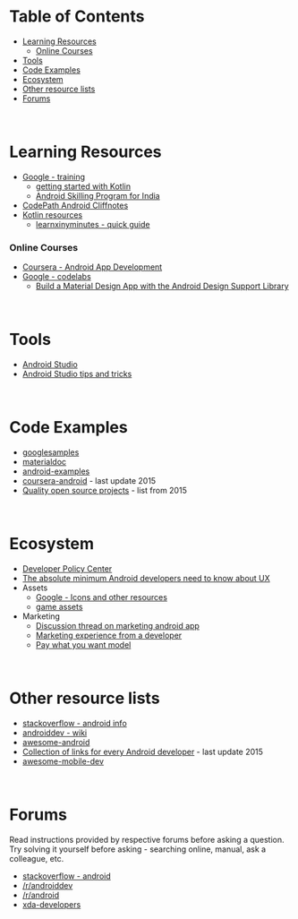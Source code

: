 # <a name="table-of-contents"></a>Table of Contents

* [Learning Resources](#learning-resources)
    * [Online Courses](#online-courses)
* [Tools](#tools)
* [Code Examples](#code-examples)
* [Ecosystem](#ecosystem)
* [Other resource lists](#other-resource-lists)
* [Forums](#forums)


<br>

# <a name="learning-resources"></a>Learning Resources

* [Google - training](https://developer.android.com/training/index.html)
   * [getting started with Kotlin](https://developer.android.com/kotlin/get-started.html)
   * [Android Skilling Program for India](https://india.googleblog.com/2016/07/introducing-android-skilling-program.html)
* [CodePath Android Cliffnotes](https://guides.codepath.com/android)
* [Kotlin resources](https://kotlin.link/)
   * [learnxinyminutes - quick guide](https://learnxinyminutes.com/docs/kotlin/)

### <a name="online-courses"></a>Online Courses

* [Coursera - Android App Development](https://www.coursera.org/specializations/android-app-development)
* [Google - codelabs](https://codelabs.developers.google.com/)
   * [Build a Material Design App with the Android Design Support Library](https://codelabs.developers.google.com/codelabs/material-design-style/index.html#0)

<br>

# <a name="tools"></a>Tools

* [Android Studio](https://developer.android.com/studio/index.html)
* [Android Studio tips and tricks](https://www.reddit.com/r/androiddev/comments/3swmuv/android_android_studio_tips_tricks_little_known/)

<br>

# <a name="code-examples"></a>Code Examples

* [googlesamples](https://github.com/googlesamples)
* [materialdoc](https://materialdoc.com/)
* [android-examples](https://github.com/nisrulz/android-examples)
* [coursera-android](https://github.com/aporter/coursera-android/tree/master/Examples) - last update 2015
* [Quality open source projects](https://www.reddit.com/r/androiddev/comments/3igd4x/list_quality_open_source_projects_that_everyone/) - list from 2015

<br>

# <a name="ecosystem"></a>Ecosystem

* [Developer Policy Center](https://play.google.com/about/developer-content-policy.html)
* [The absolute minimum Android developers need to know about UX](https://uxdesign.cc/the-absolute-minimum-android-developers-need-to-know-about-ux-part-1-of-5-cab50bbcf787)
* Assets
    * [Google - Icons and other resources](https://design.google.com/resources/)
    * [game assets](https://game-assets.zeef.com/andre.antonio.schmitz)
* Marketing
    * [Discussion thread on marketing android app](https://www.reddit.com/r/androiddev/comments/35263k/how_do_you_market_your_android_app/)
    * [Marketing experience from a developer](https://www.reddit.com/r/androiddev/comments/1ymtsz/zero_budget_marketing_what_worked_for_me/)
    * [Pay what you want model](https://www.reddit.com/r/androiddev/comments/34yudl/early_analysis_of_the_pay_what_you_want_model/)

<br>

# <a name="other-resource-lists"></a>Other resource lists

* [stackoverflow - android info](https://stackoverflow.com/tags/android/info)
* [androiddev - wiki](https://www.reddit.com/r/androiddev/wiki/index)
* [awesome-android](https://github.com/JStumpp/awesome-android)
* [Collection of links for every Android developer](https://github.com/anirudh24seven/android-dev-readme) - last update 2015
* [awesome-mobile-dev](https://github.com/MakinGiants/awesome-mobile-dev)

<br>

# <a name="forums"></a>Forums

Read instructions provided by respective forums before asking a question. Try solving it yourself before asking - searching online, manual, ask a colleague, etc. 

* [stackoverflow - android](http://stackoverflow.com/tags/android)
* [/r/androiddev](https://www.reddit.com/r/androiddev)
* [/r/android](https://www.reddit.com/r/android)
* [xda-developers](https://forum.xda-developers.com/)
